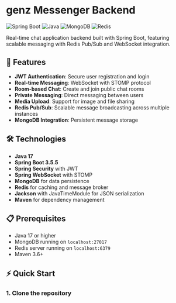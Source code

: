 # genz Messenger Backend

![Spring Boot](https://img.shields.io/badge/Spring%20Boot-3.5.5-brightgreen)
![Java](https://img.shields.io/badge/Java-17-orange)
![MongoDB](https://img.shields.io/badge/MongoDB-Latest-green)
![Redis](https://img.shields.io/badge/Redis-Latest-red)

Real-time chat application backend built with Spring Boot, featuring scalable messaging with Redis Pub/Sub and WebSocket integration.

## 🚀 Features

- **JWT Authentication**: Secure user registration and login
- **Real-time Messaging**: WebSocket with STOMP protocol
- **Room-based Chat**: Create and join public chat rooms
- **Private Messaging**: Direct messaging between users
- **Media Upload**: Support for image and file sharing
- **Redis Pub/Sub**: Scalable message broadcasting across multiple instances
- **MongoDB Integration**: Persistent message storage

## 🛠️ Technologies

- **Java 17**
- **Spring Boot 3.5.5**
- **Spring Security** with JWT
- **Spring WebSocket** with STOMP
- **MongoDB** for data persistence
- **Redis** for caching and message broker
- **Jackson** with JavaTimeModule for JSON serialization
- **Maven** for dependency management

## 📋 Prerequisites

- Java 17 or higher
- MongoDB running on `localhost:27017`
- Redis server running on `localhost:6379`
- Maven 3.6+

## ⚡ Quick Start

### 1. Clone the repository
